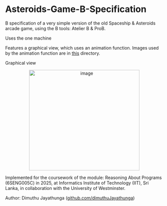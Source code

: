# Asteroids-Game-B-Specification

B specification of a very simple version of the old Spaceship & Asteroids arcade game, using the B tools: Atelier B & ProB.

Uses the one machine

Features a graphical view, which uses an animation function. Images used by the animation function are in [this](Asteroids_Game/Asteroids_Game/ani) directory.

Graphical view

<p align="center">
  <img src="https://github.com/user-attachments/assets/f44e459a-a333-4f46-905e-7443958ada3d" width="352" height="321" alt="image" />
</p>


Implemented for the coursework of the module: Reasoning About Programs (6SENG005C) in 2025, at Informatics Institute of Technology (IIT), Sri Lanka, in collaboration with the University of Westminster.

Author: Dimuthu Jayathunga ([github.com/dimuthuJayathunga](https://github.com/dimuthuJayathunga))
